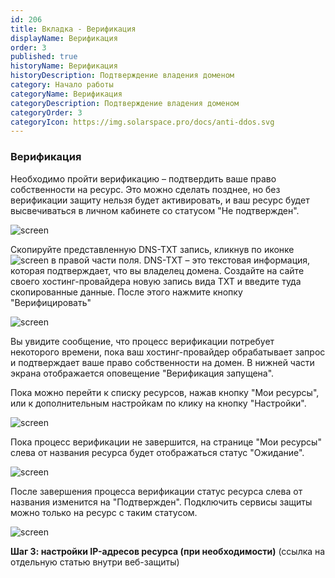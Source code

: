 ```yaml
---
id: 206
title: Вкладка - Верификация
displayName: Верификация
order: 3
published: true
historyName: Верификация
historyDescription: Подтверждение владения доменом
category: Начало работы
categoryName: Верификация
categoryDescription: Подтверждение владения доменом
categoryOrder: 3
categoryIcon: https://img.solarspace.pro/docs/anti-ddos.svg
---
```


### Верификация
Необходимо пройти верификацию – подтвердить ваше право собственности на ресурс. Это можно сделать позднее, но без верификации защиту нельзя будет активировать, и ваш ресурс будет высвечиваться в личном кабинете со статусом "Не подтвержден".

![screen]()

Cкопируйте представленную DNS-TXT запись, кликнув по иконке ![screen]() в правой части поля. DNS-TXT – это текстовая информация, которая подтверждает, что вы владелец домена. Создайте на сайте своего хостинг-провайдера новую запись вида TXT и введите туда скопированные данные. После этого нажмите кнопку "Верифицировать"

![screen]()

Вы увидите сообщение, что процесс верификации потребует некоторого времени, пока ваш хостинг-провайдер обрабатывает запрос и подтверждает ваше право собственности на домен. В нижней части экрана отображается оповещение "Верификация запущена".

Пока можно перейти к списку ресурсов, нажав кнопку "Мои ресурсы", или к дополнительным настройкам по клику на кнопку "Настройки".

![screen]()

Пока процесс верификации не завершится, на странице "Мои ресурсы" слева от названия ресурса будет отображаться статус "Ожидание".

![screen]()

После завершения процесса верификации статус ресурса слева от названия изменится на "Подтвержден". Подключить сервисы защиты можно только на ресурс с таким статусом.

![screen]()

**Шаг 3: настройки IP-адресов ресурса (при необходимости)** (ссылка на отдельную статью внутри веб-защиты)

